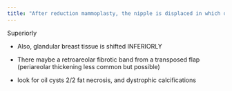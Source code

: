 ```yaml
---
title: "After reduction mammoplasty, the nipple is displaced in which direction?"
---
```

Superiorly

- Also, glandular breast tissue is shifted INFERIORLY

- There maybe a retroareolar fibrotic band from a transposed flap (periareolar thickening less common but possible)

- look for oil cysts 2/2 fat necrosis, and dystrophic calcifications

